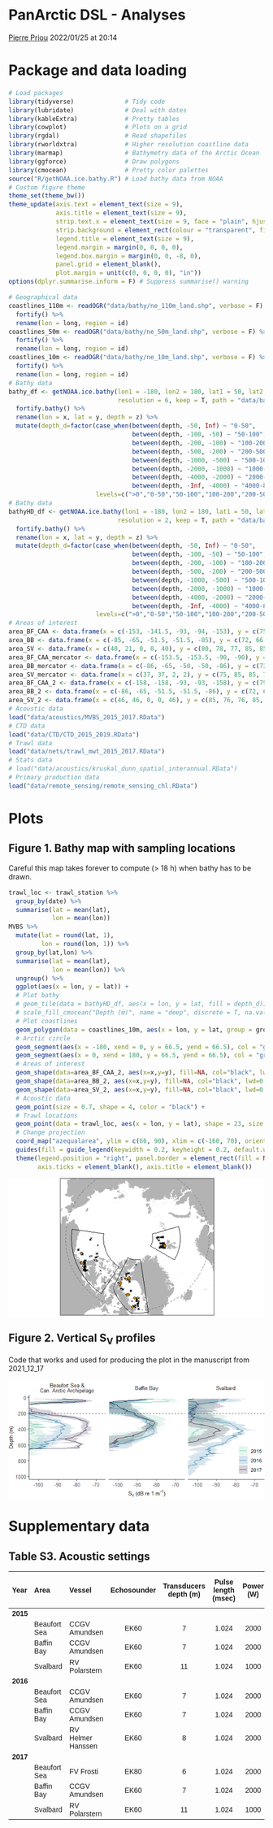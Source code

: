 PanArctic DSL - Analyses
================
[Pierre Priou](mailto:pierre.priou@mi.mun.ca)
2022/01/25 at 20:14

# Package and data loading

``` r
# Load packages
library(tidyverse)              # Tidy code
library(lubridate)              # Deal with dates
library(kableExtra)             # Pretty tables
library(cowplot)                # Plots on a grid
library(rgdal)                  # Read shapefiles
library(rworldxtra)             # Higher resolution coastline data
library(marmap)                 # Bathymetry data of the Arctic Ocean
library(ggforce)                # Draw polygons
library(cmocean)                # Pretty color palettes
source("R/getNOAA.ice.bathy.R") # Load bathy data from NOAA
# Custom figure theme
theme_set(theme_bw())
theme_update(axis.text = element_text(size = 9),
             axis.title = element_text(size = 9),
             strip.text.x = element_text(size = 9, face = "plain", hjust = 0.5),
             strip.background = element_rect(colour = "transparent", fill = "transparent"),
             legend.title = element_text(size = 9),
             legend.margin = margin(0, 0, 0, 0),
             legend.box.margin = margin(0, 0, -8, 0),
             panel.grid = element_blank(), 
             plot.margin = unit(c(0, 0, 0, 0), "in"))
options(dplyr.summarise.inform = F) # Suppress summarise() warning
```

``` r
# Geographical data
coastlines_110m <- readOGR("data/bathy/ne_110m_land.shp", verbose = F) %>% 
  fortify() %>%
  rename(lon = long, region = id)
coastlines_50m <- readOGR("data/bathy/ne_50m_land.shp", verbose = F) %>% 
  fortify() %>%
  rename(lon = long, region = id)
coastlines_10m <- readOGR("data/bathy/ne_10m_land.shp", verbose = F) %>% 
  fortify() %>%
  rename(lon = long, region = id)
# Bathy data
bathy_df <- getNOAA.ice.bathy(lon1 = -180, lon2 = 180, lat1 = 50, lat2 = 90,
                              resolution = 6, keep = T, path = "data/bathy/") %>%
  fortify.bathy() %>%
  rename(lon = x, lat = y, depth = z) %>%
  mutate(depth_d=factor(case_when(between(depth, -50, Inf) ~ "0-50",
                                  between(depth, -100, -50) ~ "50-100",
                                  between(depth, -200, -100) ~ "100-200",
                                  between(depth, -500, -200) ~ "200-500",
                                  between(depth, -1000, -500) ~ "500-1000",
                                  between(depth, -2000, -1000) ~ "1000-2000",
                                  between(depth, -4000, -2000) ~ "2000-4000",
                                  between(depth, -Inf, -4000) ~ "4000-8000"),
                        levels=c(">0","0-50","50-100","100-200","200-500","500-1000","1000-2000","2000-4000","4000-8000")))
# Bathy data
bathyHD_df <- getNOAA.ice.bathy(lon1 = -180, lon2 = 180, lat1 = 50, lat2 = 90,
                              resolution = 2, keep = T, path = "data/bathy/") %>%
  fortify.bathy() %>%
  rename(lon = x, lat = y, depth = z) %>%
  mutate(depth_d=factor(case_when(between(depth, -50, Inf) ~ "0-50",
                                  between(depth, -100, -50) ~ "50-100",
                                  between(depth, -200, -100) ~ "100-200",
                                  between(depth, -500, -200) ~ "200-500",
                                  between(depth, -1000, -500) ~ "500-1000",
                                  between(depth, -2000, -1000) ~ "1000-2000",
                                  between(depth, -4000, -2000) ~ "2000-4000",
                                  between(depth, -Inf, -4000) ~ "4000-8000"),
                        levels=c(">0","0-50","50-100","100-200","200-500","500-1000","1000-2000","2000-4000","4000-8000")))
# Areas of interest
area_BF_CAA <- data.frame(x = c(-153, -141.5, -93, -94, -153), y = c(75, 69, 69, 78, 78))
area_BB <- data.frame(x = c(-85, -65, -51.5, -51.5, -85), y = c(72, 66.3, 66.3, 82, 82))
area_SV <- data.frame(x = c(40, 21, 0, 0, 40), y = c(80, 78, 77, 85, 85))
area_BF_CAA_mercator <- data.frame(x = c(-153.5, -153.5, -90, -90), y = c(67, 78, 78, 67))
area_BB_mercator <- data.frame(x = c(-86, -65, -50, -50, -86), y = c(72, 66, 66, 82.5, 82.5))
area_SV_mercator <- data.frame(x = c(37, 37, 2, 2), y = c(75, 85, 85, 75))
area_BF_CAA_2 <- data.frame(x = c(-158, -158, -93, -93, -158), y = c(79, 68.5, 68.5, 79, 79))
area_BB_2 <- data.frame(x = c(-86, -65, -51.5, -51.5, -86), y = c(72, 65.5, 65.5, 83, 83))
area_SV_2 <- data.frame(x = c(46, 46, 0, 0, 46), y = c(85, 76, 76, 85, 85))
# Acoustic data
load("data/acoustics/MVBS_2015_2017.RData")
# CTD data
load("data/CTD/CTD_2015_2019.RData")
# Trawl data
load("data/nets/trawl_mwt_2015_2017.RData")
# Stats data
# load("data/acoustics/kruskal_dunn_spatial_interannual.RData")
# Primary production data
load("data/remote_sensing/remote_sensing_chl.RData")
```

# Plots

## Figure 1. Bathy map with sampling locations

Careful this map takes forever to compute (> 18 h) when bathy has to be
drawn.

``` r
trawl_loc <- trawl_station %>%
  group_by(date) %>%
  summarise(lat = mean(lat),
            lon = mean(lon))
MVBS %>%
  mutate(lat = round(lat, 1),
         lon = round(lon, 1)) %>%
  group_by(lat,lon) %>%
  summarise(lat = mean(lat), 
            lon = mean(lon)) %>%
  ungroup() %>%
  ggplot(aes(x = lon, y = lat)) +
  # Plot bathy
  # geom_tile(data = bathyHD_df, aes(x = lon, y = lat, fill = depth_d)) +
  # scale_fill_cmocean("Depth (m)", name = "deep", discrete = T, na.value = NA, alpha = 0.6) +
  # Plot coastlines
  geom_polygon(data = coastlines_10m, aes(x = lon, y = lat, group = group), fill = "grey70") +
  # Arctic circle
  geom_segment(aes(x = -180, xend = 0, y = 66.5, yend = 66.5), col = "grey40", lty = 2, size = 0.3) +
  geom_segment(aes(x = 0, xend = 180, y = 66.5, yend = 66.5), col = "grey40", lty = 2, size = 0.3) +
  # Areas of interest
  geom_shape(data=area_BF_CAA_2, aes(x=x,y=y), fill=NA, col="black", lwd=0.2, lty=1) +
  geom_shape(data=area_BB_2, aes(x=x,y=y), fill=NA, col="black", lwd=0.2, lty=1) +
  geom_shape(data=area_SV_2, aes(x=x,y=y), fill=NA, col="black", lwd=0.2, lty=1) +
  # Acoustic data
  geom_point(size = 0.7, shape = 4, color = "black") +
  # Trawl locations
  geom_point(data = trawl_loc, aes(x = lon, y = lat), shape = 23, size = 1.4, color = "black", fill = "orange") +
  # Change projection
  coord_map("azequalarea", ylim = c(66, 90), xlim = c(-160, 70), orientation = c(90,0,-60)) +
  guides(fill = guide_legend(keywidth = 0.2, keyheight = 0.2, default.unit = "in"), color = "none") +
  theme(legend.position = "right", panel.border = element_rect(fill = NA), axis.text = element_blank(),
        axis.ticks = element_blank(), axis.title = element_blank())
```

<img src="PanArctic_DSL_analyses_files/figure-gfm/fig1-map-station-1.png" style="display: block; margin: auto;" />

## Figure 2. Vertical S<sub>V</sub> profiles

Code that works and used for producing the plot in the manuscript from
2021_12_17

<img src="PanArctic_DSL_analyses_files/figure-gfm/fig2-Sv-profile-area-year-1.png" style="display: block; margin: auto;" />

# Supplementary data

## Table S3. Acoustic settings

<table class=" lightable-classic" style="font-family: Arial; width: auto !important; margin-left: auto; margin-right: auto;">
<thead>
<tr>
<th style="text-align:left;">
Year
</th>
<th style="text-align:left;">
Area
</th>
<th style="text-align:left;">
Vessel
</th>
<th style="text-align:center;">
Echosounder
</th>
<th style="text-align:center;">
Transducers depth (m)
</th>
<th style="text-align:center;">
Pulse length (msec)
</th>
<th style="text-align:center;">
Power (W)
</th>
<th style="text-align:center;">
Acoustic data duration (h)
</th>
</tr>
</thead>
<tbody>
<tr grouplength="3">
<td colspan="8" style="border-bottom: 0;">
<strong>2015</strong>
</td>
</tr>
<tr>
<td style="text-align:left;padding-left: 2em;" indentlevel="1">
</td>
<td style="text-align:left;">
Beaufort Sea
</td>
<td style="text-align:left;">
CCGV Amundsen
</td>
<td style="text-align:center;">
EK60
</td>
<td style="text-align:center;">
7
</td>
<td style="text-align:center;">
1.024
</td>
<td style="text-align:center;">
2000
</td>
<td style="text-align:center;">
76
</td>
</tr>
<tr>
<td style="text-align:left;padding-left: 2em;" indentlevel="1">
</td>
<td style="text-align:left;">
Baffin Bay
</td>
<td style="text-align:left;">
CCGV Amundsen
</td>
<td style="text-align:center;">
EK60
</td>
<td style="text-align:center;">
7
</td>
<td style="text-align:center;">
1.024
</td>
<td style="text-align:center;">
2000
</td>
<td style="text-align:center;">
57
</td>
</tr>
<tr>
<td style="text-align:left;padding-left: 2em;" indentlevel="1">
</td>
<td style="text-align:left;">
Svalbard
</td>
<td style="text-align:left;">
RV Polarstern
</td>
<td style="text-align:center;">
EK60
</td>
<td style="text-align:center;">
11
</td>
<td style="text-align:center;">
1.024
</td>
<td style="text-align:center;">
1000
</td>
<td style="text-align:center;">
230
</td>
</tr>
<tr grouplength="3">
<td colspan="8" style="border-bottom: 0;">
<strong>2016</strong>
</td>
</tr>
<tr>
<td style="text-align:left;padding-left: 2em;" indentlevel="1">
</td>
<td style="text-align:left;">
Beaufort Sea
</td>
<td style="text-align:left;">
CCGV Amundsen
</td>
<td style="text-align:center;">
EK60
</td>
<td style="text-align:center;">
7
</td>
<td style="text-align:center;">
1.024
</td>
<td style="text-align:center;">
2000
</td>
<td style="text-align:center;">
48
</td>
</tr>
<tr>
<td style="text-align:left;padding-left: 2em;" indentlevel="1">
</td>
<td style="text-align:left;">
Baffin Bay
</td>
<td style="text-align:left;">
CCGV Amundsen
</td>
<td style="text-align:center;">
EK60
</td>
<td style="text-align:center;">
7
</td>
<td style="text-align:center;">
1.024
</td>
<td style="text-align:center;">
2000
</td>
<td style="text-align:center;">
141
</td>
</tr>
<tr>
<td style="text-align:left;padding-left: 2em;" indentlevel="1">
</td>
<td style="text-align:left;">
Svalbard
</td>
<td style="text-align:left;">
RV Helmer Hanssen
</td>
<td style="text-align:center;">
EK60
</td>
<td style="text-align:center;">
8
</td>
<td style="text-align:center;">
1.024
</td>
<td style="text-align:center;">
2000
</td>
<td style="text-align:center;">
12
</td>
</tr>
<tr grouplength="3">
<td colspan="8" style="border-bottom: 0;">
<strong>2017</strong>
</td>
</tr>
<tr>
<td style="text-align:left;padding-left: 2em;" indentlevel="1">
</td>
<td style="text-align:left;">
Beaufort Sea
</td>
<td style="text-align:left;">
FV Frosti
</td>
<td style="text-align:center;">
EK80
</td>
<td style="text-align:center;">
6
</td>
<td style="text-align:center;">
1.024
</td>
<td style="text-align:center;">
2000
</td>
<td style="text-align:center;">
118
</td>
</tr>
<tr>
<td style="text-align:left;padding-left: 2em;" indentlevel="1">
</td>
<td style="text-align:left;">
Baffin Bay
</td>
<td style="text-align:left;">
CCGV Amundsen
</td>
<td style="text-align:center;">
EK60
</td>
<td style="text-align:center;">
7
</td>
<td style="text-align:center;">
1.024
</td>
<td style="text-align:center;">
2000
</td>
<td style="text-align:center;">
106
</td>
</tr>
<tr>
<td style="text-align:left;padding-left: 2em;" indentlevel="1">
</td>
<td style="text-align:left;">
Svalbard
</td>
<td style="text-align:left;">
RV Polarstern
</td>
<td style="text-align:center;">
EK60
</td>
<td style="text-align:center;">
11
</td>
<td style="text-align:center;">
1.024
</td>
<td style="text-align:center;">
1000
</td>
<td style="text-align:center;">
415
</td>
</tr>
</tbody>
</table>
